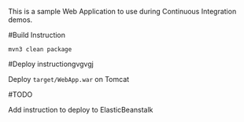 This is a sample Web Application to use during Continuous Integration demos.

#Build Instruction

```
mvn3 clean package
```

#Deploy instructiongvgvgj

Deploy ```target/WebApp.war``` on Tomcat
 
#TODO
 
Add instruction to deploy to ElasticBeanstalk
